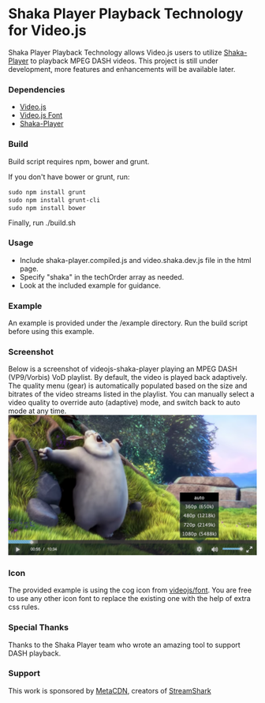# Shaka Player Playback Technology for Video.js 

Shaka Player Playback Technology allows Video.js users to utilize [Shaka-Player](https://github.com/google/shaka-player) to playback MPEG DASH videos. This project is still under development, more features and enhancements will be available later.

### Dependencies
  - [Video.js](https://github.com/videojs)
  - [Video.js Font](https://github.com/videojs/font)
  - [Shaka-Player](https://github.com/google/shaka-player)

### Build
Build script requires npm, bower and grunt.

If you don't have bower or grunt, run:

```
sudo npm install grunt
sudo npm install grunt-cli
sudo npm install bower
```

Finally, run ./build.sh

### Usage
  - Include shaka-player.compiled.js and video.shaka.dev.js file in the html page.
  - Specify "shaka" in the techOrder array as needed.
  - Look at the included example for guidance.
  
### Example
An example is provided under the /example directory. Run the build script before using this example.

### Screenshot
Below is a screenshot of videojs-shaka-player playing an MPEG DASH (VP9/Vorbis) VoD playlist. By default, the video is played back adaptively. The quality menu (gear) is automatically populated based on the size and bitrates of the video streams listed in the playlist. You can manually select a video quality to override auto (adaptive) mode, and switch back to auto mode at any time.
![Screenshot](example/screenshot.png)

### Icon
The provided example is using the cog icon from [videojs/font](https://github.com/videojs/font). You are free to use any other icon font to replace the existing one with the help of extra css rules.

### Special Thanks
Thanks to the Shaka Player team who wrote an amazing tool to support DASH playback.

### Support
This work is sponsored by [MetaCDN](http://www.metacdn.com), creators of [StreamShark](https://streamshark.io)
